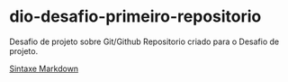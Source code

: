 # dio-desafio-primeiro-repositorio
Desafio de projeto sobre Git/Github
Repositorio criado para o Desafio de projeto.

[Sintaxe Markdown](https://www.markdownguide.org/)

